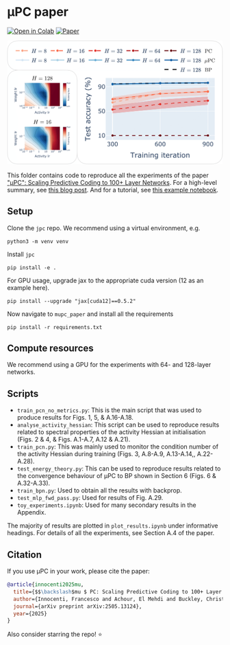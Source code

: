 # μPC paper

[![Open in Colab](https://colab.research.google.com/assets/colab-badge.svg)](https://colab.research.google.com/github/thebuckleylab/jpc/blob/main/examples/mupc.ipynb) [![Paper](https://img.shields.io/badge/Paper-arXiv:2508.01191-%23f2806bff.svg)](https://arxiv.org/abs/2505.13124)

<p align='center'>
  <a href='https://github.com/thebuckleylab/jpc/blob/main/experiments/mupc_paper/spotlight_fig.png'>
    <img src='spotlight_fig.png' />
  </a> 
</p>

This folder contains code to reproduce all the experiments of the paper 
["μPC": Scaling Predictive Coding to 100+ Layer Networks](https://arxiv.org/abs/2505.13124).
For a high-level summary, see [this blog post](https://francesco-innocenti.github.io/posts/2025/05/20/Scaling-Predictive-Coding-to-100+-Layer-Networks/). And for a tutorial, see 
[this example notebook](https://thebuckleylab.github.io/jpc/examples/mupc/).


## Setup
Clone the `jpc` repo. We recommend using a virtual environment, e.g. 
```
python3 -m venv venv
```
Install `jpc`
```
pip install -e .
```
For GPU usage, upgrade jax to the appropriate cuda version (12 as an example 
here).

```
pip install --upgrade "jax[cuda12]==0.5.2"
```
Now navigate to `mupc_paper` and install all the requirements

```
pip install -r requirements.txt
```


## Compute resources
We recommend using a GPU for the experiments with 64- and 128-layer networks.


## Scripts
* `train_pcn_no_metrics.py`: This is the main script that was used to produce
results for Figs. 1, 5, & A.16-A.18.
* `analyse_activity_hessian`: This script can be used to reproduce results 
related to spectral properties of the activity Hessian at initialisation 
(Figs. 2 & 4, & Figs. A.1-A.7, A.12 & A.21).
* `train_pcn.py`: This was mainly used to monitor the condition number of the
activity Hessian during training (Figs. 3, A.8-A.9, A.13-A.14,, A.22-A.28). 
* `test_energy_theory.py`: This can be used to reproduce results related to
the convergence behaviour of μPC to BP shown in Section 6 
(Figs. 6 & A.32-A.33).
* `train_bpn.py`: Used to obtain all the results with backprop. 
* `test_mlp_fwd_pass.py`: Used for results of Fig. A.29.
* `toy_experiments.ipynb`: Used for many secondary results in the Appendix. 

The majority of results are plotted in `plot_results.ipynb` under informative
headings. For details of all the experiments, see Section A.4 of the paper.


## Citation
If you use μPC in your work, please cite the paper:

```bibtex
@article{innocenti2025mu,
  title={$$\backslash$mu $ PC: Scaling Predictive Coding to 100+ Layer Networks},
  author={Innocenti, Francesco and Achour, El Mehdi and Buckley, Christopher L},
  journal={arXiv preprint arXiv:2505.13124},
  year={2025}
}
```
Also consider starring the repo! ⭐️

